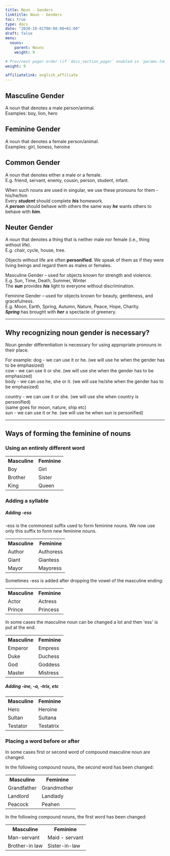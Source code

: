 ```yaml
---
title: Noun - Genders
linktitle: Noun - Genders
toc: true
type: docs
date: "2020-10-01T00:00:00+01:00"
draft: false
menu:
  nouns:
    parent: Nouns
    weight: 9

# Prev/next pager order (if `docs_section_pager` enabled in `params.toml`)
weight: 9

affiliatelink: english_affiliate
---
```


## Masculine Gender 
A noun that denotes a male person/animal. <br>
Examples: boy, lion, hero 

## Feminine Gender 
A noun that denotes a female person/animal.<br>
Examples: girl,	lioness, heroine

## Common Gender 
A noun that denotes either a male or a female.<br>
E.g. friend, servant, enemy, cousin, person, student, infant.

When such nouns are used in singular, we use these pronouns for them - his/he/him<br>
Every ***student*** should complete ***his*** homework.<br>
A ***person*** should behave with others the same way ***he*** wants others to behave with ***him***.

## Neuter Gender 
A noun that denotes a thing that is neither male nor female (i.e., thing without life).<br>
E.g. chair, cycle, house, tree.

Objects without life are often <strong>personified</strong>. We speak of them as if they were living beings and regard them as males or females.

Masculine Gender – used for objects known for strength and violence.<br>
E.g. Sun, Time, Death, Summer, Winter <br>
The ***sun*** provides ***his*** light to everyone without discrimination.

Feminine Gender – used for objects known for beauty, gentleness, and gracefulness.<br>
E.g. Moon, Earth, Spring, Autumn, Nature, Peace, Hope, Charity.<br>
***Spring*** has brought with ***her*** a spectacle of greenery.

<hr>

## Why recognizing noun gender is necessary?

Noun gender differentiation is necessary for using appropriate pronouns in their place.
 
For example:
dog -  we can use it or he.  (we will use he when the gender has to be emphasized)<br>
cow -  we can use it or she. (we will use she when the gender has to be emphasized)<br>
body -  we can use he, she or it.  (we will use he/she when the gender has to be emphasized)

country - we can use it or she. (we will use she when country is personified)<br>
(same goes for moon, nature, ship etc)<br>
sun - we can use it or he. (we will use he when sun is personified)

<hr>

## Ways of forming the feminine of nouns

### Using an entirely different word

<table>
  <tr>
    <th>Masculine</th>
    <th>Feminine</th>
  </tr>
  <tr>
    <td>Boy</td>
    <td>Girl</td>
  </tr>
  <tr>
    <td>Brother</td>
    <td>Sister</td>
  </tr>
  <tr>
    <td>King</td>
    <td>Queen</td>
  </tr>
</table>

### Adding a syllable 

##### Adding -ess

-ess is the commonest suffix used to form feminine nouns. We now use only this suffix to form new feminine nouns. 

<table>
  <tr>
    <th>Masculine</th>
    <th>Feminine</th>
  </tr>
  <tr>
    <td>Author</td>
    <td>Authoress</td>
  </tr>
  <tr>
    <td>Giant</td>
    <td>Giantess</td>
  </tr>
  <tr>
    <td>Mayor</td>
    <td>Mayoress</td>
  </tr>
</table>

Sometimes -ess is added after dropping the vowel of the masculine ending:

<table>
  <tr>
    <th>Masculine</th>
    <th>Feminine</th>
  </tr>
  <tr>
    <td>Actor</td>
    <td>Actress</td>
  </tr>
  <tr>
    <td>Prince</td>
    <td>Princess</td>
  </tr>
</table>

In some cases the masculine noun can be changed a lot and then 'ess' is put at the end.

<table>
  <tr>
    <th>Masculine</th>
    <th>Feminine</th>
  </tr>
  <tr>
    <td>Emperor</td>
    <td>Empress</td>
  </tr>
  <tr>
    <td>Duke</td>
    <td>Duchess</td>
  </tr>
  <tr>
    <td>God</td>
    <td>Goddess</td>
  </tr>
  <tr>
    <td>Master</td>
    <td>Mistress</td>
  </tr>
</table>

##### Adding -ine, -a, -trix, etc

<table>
  <tr>
    <th>Masculine</th>
    <th>Feminine</th>
  </tr>
  <tr>
    <td>Hero</td>
    <td>Heroine</td>
  </tr>
  <tr>
    <td>Sultan</td>
    <td>Sultana</td>
  </tr>
  <tr>
    <td>Testator</td>
    <td>Testatrix</td>
  </tr>
</table>

### Placing a word before or after

In some cases first or second word of compound masculine noun are changed. 

In the following compound nouns, the second word has been changed:
<table>
  <tr>
    <th>Masculine</th>
    <th>Feminine</th>
  </tr>
  <tr>
    <td>Grandfather</td>
    <td>Grandmother</td>
  </tr>
  <tr>
    <td>Landlord</td>
    <td>Landlady</td>
  </tr>
  <tr>
    <td>Peacock</td>
    <td>Peahen</td>
  </tr>
</table>

In the following compound nouns, the first word has been changed:
<table>
  <tr>
    <th>Masculine</th>
    <th>Feminine</th>
  </tr>
  <tr>
    <td>Man-servant</td>
    <td>Maid - servant</td>
  </tr>
  <tr>
    <td>Brother-in law</td>
    <td>Sister-in-law</td>
  </tr>
</table>

